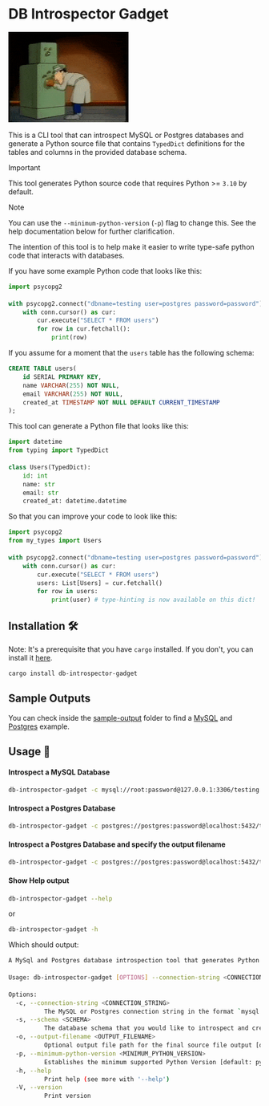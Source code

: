 # DB Introspector Gadget

![Inspector Gadget introspecting a safe](inspector_gadget.gif)

This is a CLI tool that can introspect MySQL or Postgres databases and generate a Python source file that contains `TypedDict` definitions for the tables and columns in the provided database schema.

> [!IMPORTANT]
> This tool generates Python source code that requires Python >= `3.10` by default.

> [!NOTE]
> You can use the `--minimum-python-version` (`-p`) flag to change this. See the help documentation below for further clarification.

The intention of this tool is to help make it easier to write type-safe python code that interacts with databases.

If you have some example Python code that looks like this:

```python
import psycopg2

with psycopg2.connect("dbname=testing user=postgres password=password") as conn:
    with conn.cursor() as cur:
        cur.execute("SELECT * FROM users")
        for row in cur.fetchall():
            print(row)
```

If you assume for a moment that the `users` table has the following schema:

```sql
CREATE TABLE users(
    id SERIAL PRIMARY KEY,
    name VARCHAR(255) NOT NULL,
    email VARCHAR(255) NOT NULL,
    created_at TIMESTAMP NOT NULL DEFAULT CURRENT_TIMESTAMP
);
```

This tool can generate a Python file that looks like this:

```python
import datetime
from typing import TypedDict

class Users(TypedDict):
    id: int
    name: str
    email: str
    created_at: datetime.datetime
```

So that you can improve your code to look like this:

```python
import psycopg2
from my_types import Users

with psycopg2.connect("dbname=testing user=postgres password=password") as conn:
    with conn.cursor() as cur:
        cur.execute("SELECT * FROM users")
        users: List[Users] = cur.fetchall()
        for row in users:
            print(user) # type-hinting is now available on this dict!
```

## Installation 🛠️

Note: It's a prerequisite that you have `cargo` installed. If you don't, you can install it [here](https://www.rust-lang.org/tools/install).

```bash
cargo install db-introspector-gadget
```

## Sample Outputs

You can check inside the [sample-output](./sample-output/) folder to find a [MySQL](./sample-output/rfam/README.md) and [Postgres](./sample-output/rna-central/README.md) example.

## Usage 🚀

#### Introspect a MySQL Database

```bash
db-introspector-gadget -c mysql://root:password@127.0.0.1:3306/testing -s testing
```

#### Introspect a Postgres Database

```bash
db-introspector-gadget -c postgres://postgres:password@localhost:5432/testing -s public
```

#### Introspect a Postgres Database and specify the output filename

```bash
db-introspector-gadget -c postgres://postgres:password@localhost:5432/testing -s public -o my_types.py
```

#### Show Help output

```bash
db-introspector-gadget --help
```

or

```bash
db-introspector-gadget -h
```

Which should output:

```bash
A MySql and Postgres database introspection tool that generates Python types

Usage: db-introspector-gadget [OPTIONS] --connection-string <CONNECTION_STRING> --schema <SCHEMA>

Options:
  -c, --connection-string <CONNECTION_STRING>
          The MySQL or Postgres connection string in the format `mysql://___` or `postgres://___` of the database that you would like to introspect
  -s, --schema <SCHEMA>
          The database schema that you would like to introspect and create table types for
  -o, --output-filename <OUTPUT_FILENAME>
          Optional output file path for the final source file output [default: table_types.py]
  -p, --minimum-python-version <MINIMUM_PYTHON_VERSION>
          Establishes the minimum supported Python Version [default: python3-10] [possible values: python3-6, python3-8, python3-10]
  -h, --help
          Print help (see more with '--help')
  -V, --version
          Print version
```
